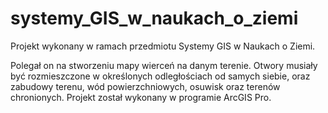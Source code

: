 # systemy_GIS_w_naukach_o_ziemi

Projekt wykonany w ramach przedmiotu Systemy GIS w Naukach o Ziemi.

Polegał on na stworzeniu mapy wierceń na danym terenie. 
Otwory musiały być rozmieszczone w określonych odległościach od samych siebie, oraz zabudowy terenu, wód powierzchniowych, osuwisk oraz terenów chronionych.
Projekt został wykonany w programie ArcGIS Pro.

